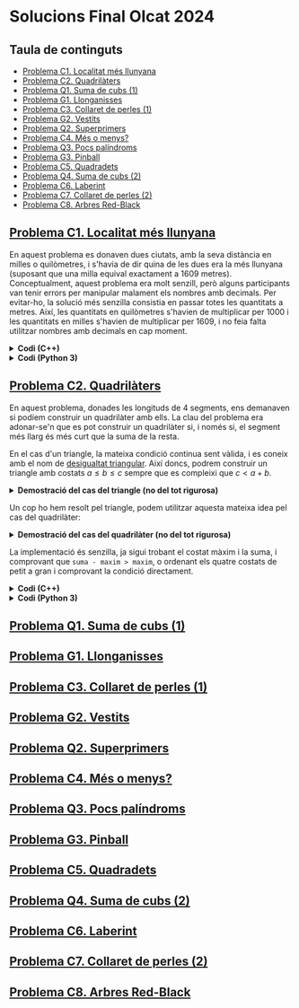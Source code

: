# Solucions Final OIcat 2024

## Taula de continguts
* [Problema C1. Localitat més llunyana](#C1)
* [Problema C2. Quadrilàters](#C2)
* [Problema Q1. Suma de cubs (1)](#Q1)
* [Problema G1. Llonganisses](#G1)
* [Problema C3. Collaret de perles (1)](#C3)
* [Problema G2. Vestits](#G2)
* [Problema Q2. Superprimers](#Q2)
* [Problema C4. Més o menys?](#C4)
* [Problema Q3. Pocs palíndroms](#Q3)
* [Problema G3. Pinball](#G3)
* [Problema C5. Quadradets](#C5)
* [Problema Q4. Suma de cubs (2)](#Q4)
* [Problema C6. Laberint](#C6)
* [Problema C7. Collaret de perles (2)](#C7)
* [Problema C8. Arbres Red-Black](#C8)


## [Problema C1. Localitat més llunyana](https://jutge.org/problems/P37104_ca) <a name="C1"></a>

En aquest problema es donaven dues ciutats, amb la seva distància en milles o quilòmetres, i s'havia de dir quina de les dues era la més llunyana (suposant que una milla equival exactament a 1609 metres). Conceptualment, aquest problema era molt senzill, però alguns participants van tenir errors per manipular malament els nombres amb decimals. Per evitar-ho, la solució més senzilla consistia en passar totes les quantitats a metres. Així, les quantitats en quilòmetres s'havien de multiplicar per 1000 i les quantitats en milles s'havien de multiplicar per 1609, i no feia falta utilitzar nombres amb decimals en cap moment.  

<details>
  <summary><b>Codi (C++)</b></summary>

```cpp
#include<bits/stdc++.h>
using namespace std;

int main() {
  string nom1, nom2;
  int dist1, dist2;
  string unitat1, unitat2;
  cin >> nom1 >> dist1 >> unitat1;
  cin >> nom2 >> dist2 >> unitat2;
  
  if(unitat1 == "milles") 
    dist1 *= 1609;
  else 
    dist1 *= 1000;

  if(unitat2 == "milles") 
    dist2 *= 1609;
  else 
    dist2 *= 1000;

  if(dist1 > dist2) 
    cout << nom1 << endl;
  else 
    cout << nom2 << endl;
}
```
</details>

<details>
  <summary><b>Codi (Python 3)</b></summary>

```py
from easyinput import read

def Convert(a):
  if a[2] == "milles":
    a[1] *= 1609
  else:
    a[1] *= 1000


a = read(str, int, str)
b = read(str, int, str)
Convert(a)
Convert(b)
if a[1] > b[1]:
  print(a[0])
else:
  print(b[0])
```
</details>

## [Problema C2. Quadrilàters](https://jutge.org/problems/P67380_ca) <a name="C2"/>

En aquest problema, donades les longituds de 4 segments, ens demanaven si podíem construir un quadrilàter amb ells. La clau del problema era adonar-se'n que es pot construir un quadrilàter si, i només si, el segment més llarg és més curt que la suma de la resta.

En el cas d'un triangle, la mateixa condició continua sent vàlida, i es coneix amb el nom de [desigualtat triangular](https://ca.wikipedia.org/wiki/Desigualtat_triangular). Així doncs, podrem construir un triangle amb costats $a \leq b \leq c$ sempre que es compleixi que $c < a + b$. 
<details>
  <summary><b>Demostració del cas del triangle (no del tot rigurosa)</b></summary>
Per veure-ho, observem que si $c \geq a + b$, amb els segments de longituds $a$ i $b$ no podem arribar a "tancar" el de longitud $c$ (en el cas $c = a + b$ sí que podríem, però la figura resultant tindria àrea zero, i no considerem que sigui un triangle). En canvi, si $c < a + b$, col·loquem el segment $c$ horitzontal amb els segments $a$ i $b$ verticals un a cada extrem, i anem rotant els segments $a$ i $b$ de manera que la part superior dels dos segments estigui a la mateixa altura. No és difícil convèncer-se que la condició $c < a + b$ implica que els extrems lliures dels dos segments s'acabaran trobant, tancant el triangle.
</details>

Un cop ho hem resolt pel triangle, podem utilitzar aquesta mateixa idea pel cas del quadrilàter:
<details>
  <summary><b>Demostració del cas del quadrilàter (no del tot rigurosa)</b></summary>
  Suposem que tenim quatre segments amb longituds $a \leq b \leq c \leq d$. Si $d \geq a + b + c$, igual que en el cas del triangle és fàcil veure que no es pot aconseguir un quadrilàter d'àrea no zero. Suposem doncs que $d < a + b + c$. Si $a = b = c = d$, podem construir un quadrat. Així doncs, podem assumir que no tots els segments són igual de llargs. Això implica que podem ajuntar els dos segments més petits i construir un triangle amb costats de longitud $d$, $c$ i $a + b$ (en efecte, es continua complint que $d < c + a + b$, i també que $a + b < c + d$, ja que $a \leq c$ i $b \leq d$, i la igualtat només es podria donar si els quatre costats fossin iguals). Un cop construït el triangle amb un costat de longitud $a + b$, podem ajuntar lleugerament els dos extrems del costat $a + b$, i subdividir-lo en dos costats de longitud $a$ i $b$, que ja no seran paral·lels. 

  Òbviament, aquesta no és una demostració totalment rigurosa, però esperem que serveixi per donar una idea intuïtiva de perquè la observació és certa.
</details>

La implementació és senzilla, ja sigui trobant el costat màxim i la suma, i comprovant que `suma - maxim > maxim`, o ordenant els quatre costats de petit a gran i comprovant la condició directament.

<details>
  <summary><b>Codi (C++)</b></summary>
  
```cpp
#include<bits/stdc++.h>
using namespace std;

int main() {
  int n;
  cin >> n;
  while(n--) {
    int a, b, c, d;
    cin >> a >> b >> c >> d;
    int suma = a + b + c + d;
    int maxim = max(a, max(b, max(c, d)));
    if (suma - maxim > maxim)
      cout << "si" << endl;
    else
      cout << "no" << endl;
  }
}
```
</details>

<details>
  <summary><b>Codi (Python 3)</b></summary>

```py
from easyinput import read

n = read(int)
for _ in range(n):
  a = [read(int) for _ in range(4)]
  a.sort()
  if a[0] + a[1] + a[2] > a[3]:
    print("si")
  else:
    print("no")
```
</details>

## [Problema Q1. Suma de cubs (1)](https://jutge.org/problems/P43901_ca) <a name="Q1"/>

## [Problema G1. Llonganisses](https://jutge.org/problems/P55377_ca) <a name="G1"/>

## [Problema C3. Collaret de perles (1)](https://jutge.org/problems/P38607_ca) <a name="C3"/>

## [Problema G2. Vestits](https://jutge.org/problems/P15490_ca) <a name="G2"/>

## [Problema Q2. Superprimers](https://jutge.org/problems/P99345_ca) <a name="Q2"/>

## [Problema C4. Més o menys?](https://jutge.org/problems/P17499_ca) <a name="C4"/>

## [Problema Q3. Pocs palíndroms](https://jutge.org/problems/P97623_ca) <a name="Q3"/>

## [Problema G3. Pinball](https://jutge.org/problems/P94446_ca) <a name="G3"/>

## [Problema C5. Quadradets](https://jutge.org/problems/P76718_ca) <a name="C5"/>

## [Problema Q4. Suma de cubs (2)](https://jutge.org/problems/P52098_ca) <a name="Q4"/>

## [Problema C6. Laberint](https://jutge.org/problems/P34055_ca) <a name="C6"/>

## [Problema C7. Collaret de perles (2)](https://jutge.org/problems/P89236_ca) <a name="C7"/>

## [Problema C8. Arbres Red-Black](https://jutge.org/problems/P13747_ca) <a name="C8"/>



